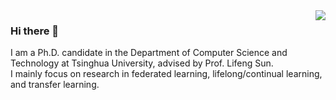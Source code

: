 <img align="right" src="https://github-readme-stats.vercel.app/api?username=yaox12&show_icons=true&count_private=true" />

### Hi there 👋

I am a Ph.D. candidate in the Department of Computer Science and Technology at Tsinghua University, advised by Prof. Lifeng Sun.  
I mainly focus on research in federated learning, lifelong/continual learning, and transfer learning.

<!--
**yaox12/yaox12** is a ✨ _special_ ✨ repository because its `README.md` (this file) appears on your GitHub profile.

Here are some ideas to get you started:

- 🔭 I’m currently working on ...
- 🌱 I’m currently learning ...
- 👯 I’m looking to collaborate on ...
- 🤔 I’m looking for help with ...
- 💬 Ask me about ...
- 📫 How to reach me: ...
- 😄 Pronouns: ...
- ⚡ Fun fact: ...
-->
